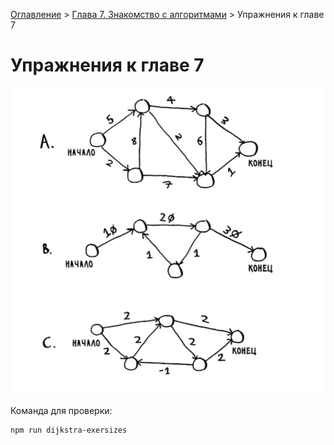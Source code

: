 [Оглавление](../../../../#readme) > [Глава 7. Знакомство с алгоритмами](../#readme) > Упражнения к главе 7

# Упражнения к главе 7

![](./exersizes.png)

Команда для проверки:

```
npm run dijkstra-exersizes
```